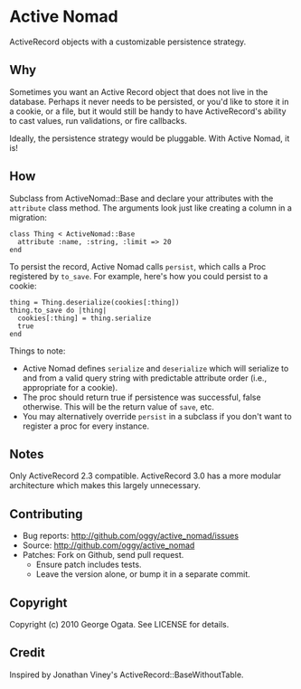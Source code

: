 # Active Nomad

ActiveRecord objects with a customizable persistence strategy.

## Why

Sometimes you want an Active Record object that does not live in the database.
Perhaps it never needs to be persisted, or you'd like to store it in a cookie,
or a file, but it would still be handy to have ActiveRecord's ability to cast
values, run validations, or fire callbacks.

Ideally, the persistence strategy would be pluggable. With Active Nomad, it is!

## How

Subclass from ActiveNomad::Base and declare your attributes with the
`attribute` class method. The arguments look just like creating a column in a
migration:

    class Thing < ActiveNomad::Base
      attribute :name, :string, :limit => 20
    end

To persist the record, Active Nomad calls `persist`, which calls a
Proc registered by `to_save`. For example, here's how you could
persist to a cookie:

    thing = Thing.deserialize(cookies[:thing])
    thing.to_save do |thing|
      cookies[:thing] = thing.serialize
      true
    end

Things to note:

 * Active Nomad defines `serialize` and `deserialize` which will
   serialize to and from a valid query string with predictable
   attribute order (i.e., appropriate for a cookie).
 * The proc should return true if persistence was successful, false
   otherwise. This will be the return value of `save`, etc.
 * You may alternatively override `persist` in a subclass if you
   don't want to register a proc for every instance.

## Notes

Only ActiveRecord 2.3 compatible. ActiveRecord 3.0 has a more modular
architecture which makes this largely unnecessary.

## Contributing

 * Bug reports: http://github.com/oggy/active_nomad/issues
 * Source: http://github.com/oggy/active_nomad
 * Patches: Fork on Github, send pull request.
   * Ensure patch includes tests.
   * Leave the version alone, or bump it in a separate commit.

## Copyright

Copyright (c) 2010 George Ogata. See LICENSE for details.

## Credit

Inspired by Jonathan Viney's ActiveRecord::BaseWithoutTable.
